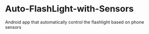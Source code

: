 # Auto-FlashLight-with-Sensors
Android app that automatically control the flashlight based on phone sensors
